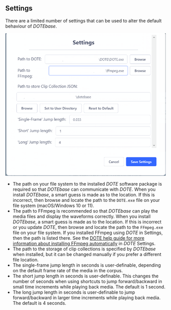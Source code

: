 ## Settings

There are a limited number of settings that can be used to alter the default behaviour of _DOTEbase_.

[![Settings](images/settings/settings.png)](images/settings/settings.png)

- The path on your file system to the installed _DOTE_ software package is required so that _DOTEbase_ can communicate with _DOTE_.
When you install _DOTEbase_, a smart guess is made as to the location. If this is incorrect, then browse and locate the path to the `DOTE.exe` file on your file system (macOS/Windows 10 or 11).
- The path to FFmpeg is recommended so that _DOTEbase_ can play the media files and display the waveforms correctly.
When you install _DOTEbase_, a smart guess is made as to the location. If this is incorrect or you update _DOTE_, then browse and locate the path to the `FFmpeg.exe` file on your file system.
If you installed FFmpeg using _DOTE_ in Settings, then the path is listed there.
See the [DOTE help guide for more information about installing FFmpeg automatically](https://bigsoftvideo.github.io/DOTE/settings.html#ffmpeg) in _DOTE_ Settings.
- The path to the storage of clip collections is specified by _DOTEbase_ when installed, but it can be changed manually if you prefer a different file location.
- The single-frame jump length in seconds is user-definable, depending on the default frame rate of the media in the corpus.
- The short jump length in seconds is user-definable.
This changes the number of seconds when using shortcuts to jump forward/backward in small time increments while playing back media.
The default is 1 second.
- The long jump length in seconds is user-definable to jump forward/backward in larger time increments while playing back media.
The default is 4 seconds.
